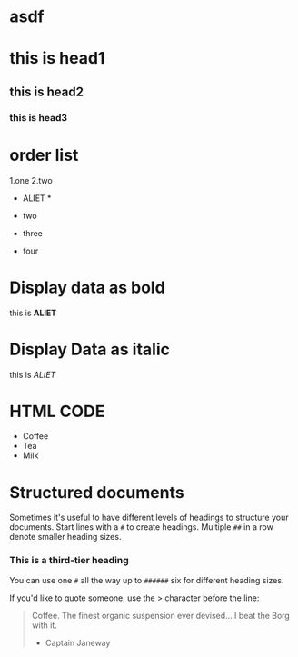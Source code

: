 # asdf

# this is head1
## this is head2
### this is head3


# order list 
1.one
2.two


* ALIET *



* two
* three
* four



# Display  data as bold 
this is **ALIET**


# Display Data as italic
 this is *ALIET*

# HTML CODE
 <ul>
  <li>Coffee</li>
  <li>Tea</li>
  <li>Milk</li>
 </ul>
 
 # Structured documents

Sometimes it's useful to have different levels of headings to structure your documents. Start lines with a `#` to create headings. Multiple `##` in a row denote smaller heading sizes.

### This is a third-tier heading

You can use one `#` all the way up to `######` six for different heading sizes.

If you'd like to quote someone, use the > character before the line:

> Coffee. The finest organic suspension ever devised... I beat the Borg with it.
> - Captain Janeway
 
 

